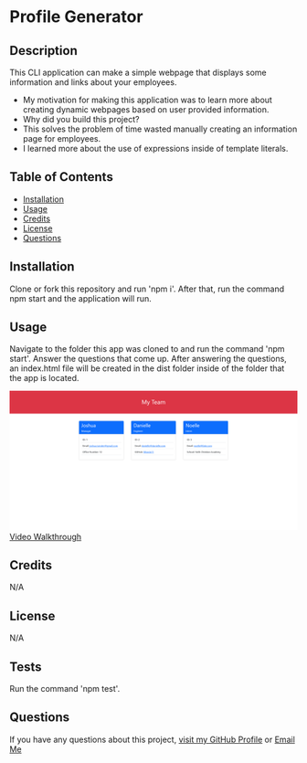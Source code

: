 # Profile Generator

## Description

This CLI application can make a simple webpage that displays some information and links about your employees.

- My motivation for making this application was to learn more about creating dynamic webpages based on user provided information.
- Why did you build this project?
- This solves the problem of time wasted manually creating an information page for employees.
- I learned more about the use of expressions inside of template literals.

## Table of Contents

- [Installation](#installation)
- [Usage](#usage)
- [Credits](#credits)
- [License](#license)
- [Questions](#questions)

## Installation

Clone or fork this repository and run 'npm i'. After that, run the command npm start and the application will run.

## Usage

Navigate to the folder this app was cloned to and run the command 'npm start'. Answer the questions that come up. After answering the questions, an index.html file will be created in the dist folder inside of the folder that the app is located.

![screenshot](assets/images/screenshot.png)
[Video Walkthrough](./assets/videos/walkthrough.mp4)

## Credits

N/A

## License

N/A

## Tests

Run the command 'npm test'.

## Questions

If you have any questions about this project, [visit my GitHub Profile](https://github.com/TuinderJ/) or [Email Me](mailto:joshua.tuinder@gmail.com)
